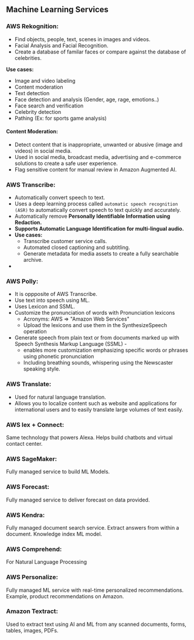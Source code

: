 ## Machine Learning Services

### AWS Rekognition:

- Find objects, people, text, scenes in images and videos.
- Facial Analysis and Facial Recognition.
- Create a database of familar faces or compare against the database of celebrities.

**Use cases:**
- Image and video labeling
- Content moderation
- Text detection
- Face detection and analysis (Gender, age, rage, emotions..)
- Face search and verification
- Celebrity detection
- Pathing (Ex: for sports game analysis)

#### Content Moderation:

- Detect content that is inappropriate, unwanted or abusive (image and videos) in social media.
- Used in social media, broadcast media, advertising and e-commerce solutions to create a safe user experience.
- Flag sensitive content for manual review in Amazon Augmented AI.

### AWS Transcribe:

- Automatically convert speech to text.
- Uses a deep learning process called `automatic speech recognition (ASR)` to automatically convert speech to text quickly
  and accurately.
- Automatically remove **Personally Identifiable Information using Redaction.**
- **Supports Automatic Language Identification for multi-lingual audio.**
- **Use cases:**
  - Transcribe customer service calls.
  - Automated closed captioning and subtitling.
  - Generate metadata for media assets to create a fully searchable archive.
- 

### AWS Polly:

- It is oppposite of AWS Transcribe.
- Use text into speech using ML.
- Uses Lexicon and SSML.
- Customize the pronunciation of words with Pronunciation lexicons
  - Acronyms: AWS => "Amazon Web Services"
  - Upload the lexicons and use them in the SynthesizeSpeech operation
- Generate speech from plain text or from documents marked up with Speech Synthesis Markup Language (SSML) - 
  - enables more customization emphasizing specific words or phrases using phonetic pronunciation
  - Including breathing sounds, whispering using the Newscaster speaking style.

### AWS Translate:

- Used for natural language translation.
- Allows you to localize content such as website and applications for international users and to easily translate large
  volumes of text easily.

### AWS lex + Connect:

Same technology that powers Alexa. Helps build chatbots and virtual contact center.

### AWS SageMaker:

Fully managed service to build ML Models.

### AWS Forecast:

Fully managed service to deliver forecast on data provided.

### AWS Kendra:

Fully managed document search service. Extract answers from within a document. Knowledge index ML model.

### AWS Comprehend:

For Natural Language Processing

### AWS Personalize:

Fully managed ML service with real-time personalized recommendations. Example, product recommendations on Amazon.

### Amazon Textract:

Used to extract text using AI and ML from any scanned documents, forms, tables, images, PDFs.